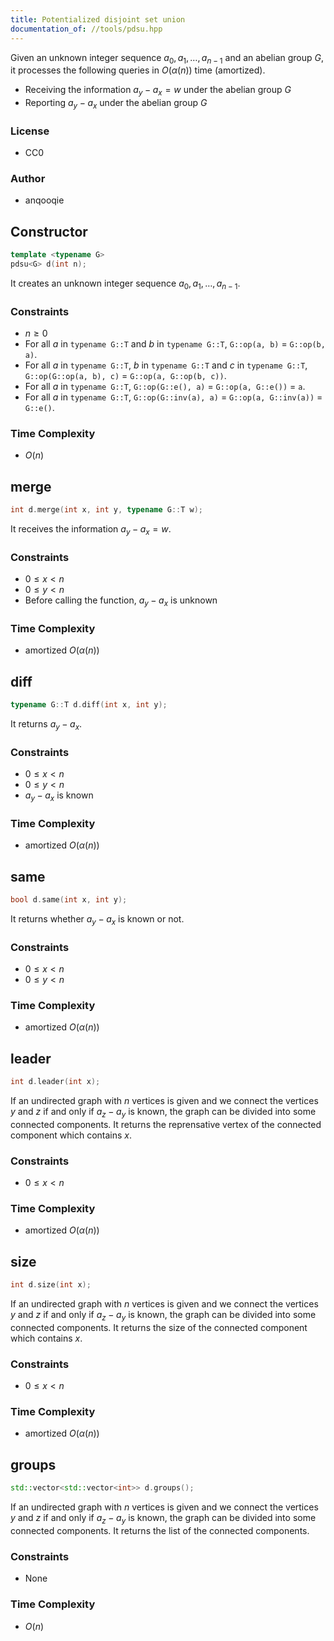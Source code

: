 ```yaml
---
title: Potentialized disjoint set union
documentation_of: //tools/pdsu.hpp
---
```


Given an unknown integer sequence $a_0, a_1, \ldots, a_{n - 1}$ and an abelian group $G$, it processes the following queries in $O(\alpha(n))$ time (amortized).

- Receiving the information $a_y - a_x = w$ under the abelian group $G$
- Reporting $a_y - a_x$ under the abelian group $G$

### License
- CC0

### Author
- anqooqie

## Constructor
```cpp
template <typename G>
pdsu<G> d(int n);
```

It creates an unknown integer sequence $a_0, a_1, \ldots, a_{n - 1}$.

### Constraints
- $n \geq 0$
- For all $a$ in `typename G::T` and $b$ in `typename G::T`, `G::op(a, b)` $=$ `G::op(b, a)`.
- For all $a$ in `typename G::T`, $b$ in `typename G::T` and $c$ in `typename G::T`, `G::op(G::op(a, b), c)` $=$ `G::op(a, G::op(b, c))`.
- For all $a$ in `typename G::T`, `G::op(G::e(), a)` $=$ `G::op(a, G::e())` $=$ `a`.
- For all $a$ in `typename G::T`, `G::op(G::inv(a), a)` $=$ `G::op(a, G::inv(a))` $=$ `G::e()`.

### Time Complexity
- $O(n)$

## merge
```cpp
int d.merge(int x, int y, typename G::T w);
```

It receives the information $a_y - a_x = w$.

### Constraints
- $0 \leq x < n$
- $0 \leq y < n$
- Before calling the function, $a_y - a_x$ is unknown

### Time Complexity
- amortized $O(\alpha(n))$

## diff
```cpp
typename G::T d.diff(int x, int y);
```

It returns $a_y - a_x$.

### Constraints
- $0 \leq x < n$
- $0 \leq y < n$
- $a_y - a_x$ is known

### Time Complexity
- amortized $O(\alpha(n))$

## same
```cpp
bool d.same(int x, int y);
```

It returns whether $a_y - a_x$ is known or not.

### Constraints
- $0 \leq x < n$
- $0 \leq y < n$

### Time Complexity
- amortized $O(\alpha(n))$

## leader
```cpp
int d.leader(int x);
```

If an undirected graph with $n$ vertices is given and we connect the vertices $y$ and $z$ if and only if $a_z - a_y$ is known, the graph can be divided into some connected components.
It returns the reprensative vertex of the connected component which contains $x$.

### Constraints
- $0 \leq x < n$

### Time Complexity
- amortized $O(\alpha(n))$

## size
```cpp
int d.size(int x);
```

If an undirected graph with $n$ vertices is given and we connect the vertices $y$ and $z$ if and only if $a_z - a_y$ is known, the graph can be divided into some connected components.
It returns the size of the connected component which contains $x$.

### Constraints
- $0 \leq x < n$

### Time Complexity
- amortized $O(\alpha(n))$

## groups
```cpp
std::vector<std::vector<int>> d.groups();
```

If an undirected graph with $n$ vertices is given and we connect the vertices $y$ and $z$ if and only if $a_z - a_y$ is known, the graph can be divided into some connected components.
It returns the list of the connected components.

### Constraints
- None

### Time Complexity
- $O(n)$
